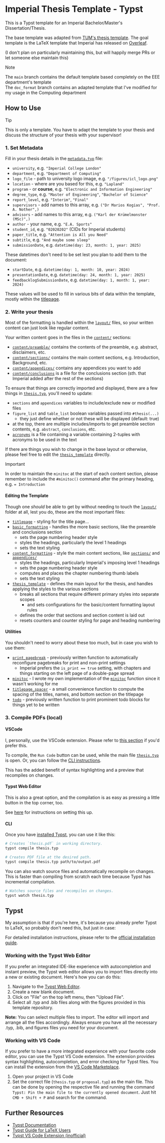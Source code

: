 # Imperial Thesis Template - Typst

This is a Typst template for an Imperial Bachelor/Master's Dissertation/Thesis.

The base template was adapted from [TUM's thesis template](https://github.com/ls1intum/thesis-template-typst). The goal template is the LaTeX template that Imperial has released on [Overleaf](https://www.overleaf.com/latex/templates/meng-beng-msc-report-template-eee-imperial-college-london-v1-dot-2-0/qtkpngktpwpw).

(I don't plan on particularly maintaining this, but will happily merge PRs or let someone else maintain this)

>[!NOTE]
> The `main` branch contains the default template based completely on the EEE department's template\
> The `doc_format` branch contains an adapted template that I've modified for my usage in the Computing department

## How to Use

>[!TIP]
>This is only a template. You have to adapt the template to your thesis and discuss the structure of your thesis with your supervisor!

### 1. Set Metadata

Fill in your thesis details in the [`metadata.typ`](/metadata.typ) file: 
- `university`, e.g. `"Imperial College London"`
- `department`, e.g. `"Department of Computing"`
- `logo_file` - path to university logo image, e.g. `"/figures/icl_logo.png"`
- `location` - where are you based for this, e.g. `"Lapland"`
- `program` - or **course**, e.g. `"Electronic and Information Engineering"`
- `degree_type`, e.g. `"Master of Engineering"`, `"Bachelor of Science"`
- `report_level`, e.g. `"Interim"`, `"Final"`
- `supervisors` - add names to this array, e.g. `("Dr Marios Kogias", "Prof. A. Nother",)`
- `advisors` - add names to this array, e.g. `("Karl der Krümelmonster (MSc)",)`
- `author` - your name, e.g. `"E.A. Sports"`
- `student_id`, e.g. `"02020202"` (CIDs for Imperial students)
- `paper_title`, e.g. `"Attention is All you Need"`
- `subtitle`, e.g. `"And maybe some sleep"`
- `submissionDate`, e.g. `datetime(day: 23, month: 1, year: 2025)`

These datetimes don't need to be set lest you plan to add them to the document:
- `startDate`, e.g. `datetime(day: 1, month: 10, year: 2024)`
- `presentationDate`, e.g. `datetime(day: 24, month: 1, year: 2025)`
- `feedbacklogSubmissionDate`, e.g. `datetime(day: 1, month: 1, year: 2024)`

These values will be used to fill in various bits of data within the template, mostly within the [titlepage](/layout/titlepage.typ).

### 2. Write your thesis

Most of the formatting is handled within the [`layout/`](/layout/) files, so your written content can just look like regular content.

Your written content goes in the files in the [`content/`](/content/) sections:

- [`content/preamble/`](/content/preamble/) contains the contents of the preamble, e.g. abstract, disclaimers, etc.
- [`content/sections/`](/content/sections/) contains the main content sections, e.g. Introduction, Background, etc.
- [`content/appendices/`](/content/appendices/) contains any appendices you want to add
- [`content/conclusions`](/content/conclusions.typ) is a file for the conclusions section (sth. that Imperial added after the rest of the sections)

To ensure that things are correctly imported and displayed, there are a few things in [`thesis.typ`](/thesis.typ), you'll need to update:
- `sections` and `appendices` variables to include/exclude new or modified files
- `figure_list` and `table_list` boolean variables passed into `#thesis(...)`
  - they just define whether or not these will be displayed (default: true)
- at the top, there are multiple includes/imports to get preamble section contents, e.g. `abstract`, `conclusions`, etc.
- [`acronyms`](/content/preamble/acronyms.typ) is a file containing a variable containing 2-tuples with acronyms to be used in the text

If there are things you wish to change in the base layout or otherwise, please feel free to edit the [`thesis_template`](/layout/thesis_template.typ) directly.

>[!IMPORTANT]
> In order to maintain the `minitoc` at the start of each content section, please remember to include the `#minitoc()` command after the primary heading, e.g. `= Introduction`

#### Editing the Template

Though one _should_ be able to get by without needing to touch the [`layout/`](/layout/) folder at all, lest you do, these are the most important files:

- [`titlepage`](/layout/titlepage.typ) - styling for the title page...
- [`basic_formatting`](/layout/basic_formatting.typ) - handles the more basic sections, like the preamble and conclusions section
  - sets the page numbering header style
  - styles the headings, particularly the level 1 headings
  - sets the text styling
- [`content_formatting`](/layout/content_formatting.typ) - style the main content sections, like [`sections/`](/content/sections/) and [`appendices/`](/content/appendices/)
  - styles the headings, particularly Imperial's imposing level 1 headings
  - sets the page numbering header style
  - computes and places the chapter numbering thumb labels
  - sets the text styling
- [`thesis_template`](/layout/thesis_template.typ) - defines the main layout for the thesis, and handles applying the styles to the various sections
  - breaks all sections that require different primary styles into separate scopes
    - and sets configurations for the basic/content formatting layout rules
  - defines the order that sections and section content is laid out
  - resets counters and counter styling for page and heading numbering

#### Utilities

You shouldn't need to worry about these too much, but in case you wish to use them:

- [`print_pagebreak`](/utils/print_pagebreak.typ) - previously written function to automatically reconfigure pagebreaks for print and non-print settings
  - Imperial prefers the `is_print == true` setting, with chapters and things starting on the left page of a double-page spread
- [`minitoc`](/utils/minitoc.typ) - I wrote my own implementation of the [`minitoc`](https://typst.app/universe/package/minitoc/) function since it wasn't working for me
- [`titlepage_spacer`](/utils/titlepage_spacer.typ) - a small convenience function to compute the spacing of the titles, names, and bottom section on the titlepage
- [`todo`](/utils/todo.typ) - previously written function to print prominent todo blocks for things yet to be written

### 3. Compile PDFs (local)

#### VSCode

I, personally, use the VSCode extension. Please refer to [this section](#working-with-vs-code) if you'd prefer this.

To compile, the `Run Code` button can be used, while the main file [`thesis.typ`](/thesis.typ) is open. Or, you can follow the [CLI instructions](#cli).

This has the added benefit of syntax highlighting and a preview that recompiles on changes.

#### Typst Web Editor

This is also a great option, and the compilation is as easy as pressing a little button in the top corner, too.

See [here](#working-with-the-typst-web-editor) for instructions on setting this up.

#### CLI

<!-- Slightly modify this section from original TUM README -->

Once you have [installed Typst](https://github.com/typst/typst), you can use it like this:
```sh
# Creates `thesis.pdf` in working directory.
typst compile thesis.typ

# Creates PDF file at the desired path.
typst compile thesis.typ path/to/output.pdf
```

You can also watch source files and automatically recompile on changes. This is
faster than compiling from scratch each time because Typst has incremental
compilation.
```sh
# Watches source files and recompiles on changes.
typst watch thesis.typ
```

## Typst

My assumption is that if you're here, it's because you already prefer Typst to LaTeX, so probably don't need this, but just in case:

For detailed installation instructions, please refer to the [official installation guide](https://github.com/typst/typst).

<!-- Keep these sections from original TUM README -->

### Working with the Typst Web Editor

If you prefer an integrated IDE-like experience with autocompletion and instant preview, the Typst web editor allows you to import files directly into a new or existing document. Here's how you can do this:

1. Navigate to the [Typst Web Editor](https://typst.app/).
2. Create a new blank document.
3. Click on "File" on the top left menu, then "Upload File".
4. Select all .typ and .bib files along with the figures provided in this template repository.

**Note:** You can select multiple files to import. The editor will import and arrange all the files accordingly. Always ensure you have all the necessary .typ, .bib, and figures files you need for your document.

### Working with VS Code

If you prefer to have a more integrated experience with your favorite code editor, you can use the Typst VS Code extension. The extension provides syntax highlighting, autocompletion, and error checking for Typst files. You can install the extension from the [VS Code Marketplace](https://marketplace.visualstudio.com/items?itemName=nvarner.typst-lsp).

1. Open your project in VS Code
2. Set the correct file (`thesis.typ` or `proposal.typ`) as the main file. This can be done by opening the respective file and running the command `Typst: Pin the main file to the currently opened document`. Just hit `CMD + Shift + P` and search for the command.

## Further Resources

- [Typst Documentation](https://typst.app/docs/)
- [Typst Guide for LaTeX Users](https://typst.app/docs/guides/guide-for-latex-users/)
- [Typst VS Code Extension (inofficial)](https://marketplace.visualstudio.com/items?itemName=nvarner.typst-lsp)
